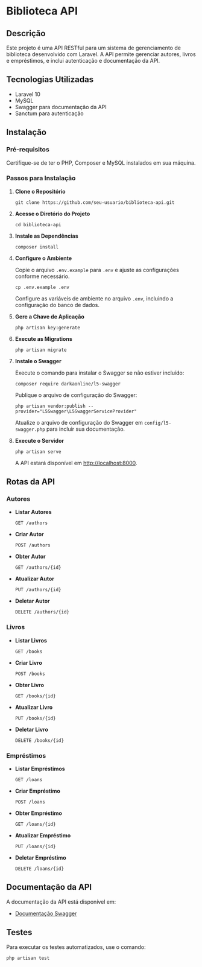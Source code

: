 Biblioteca API
==============

Descrição
---------

Este projeto é uma API RESTful para um sistema de gerenciamento de biblioteca desenvolvido com Laravel. A API permite gerenciar autores, livros e empréstimos, e inclui autenticação e documentação da API.

Tecnologias Utilizadas
----------------------

*   Laravel 10
*   MySQL
*   Swagger para documentação da API
*   Sanctum para autenticação

Instalação
----------

### Pré-requisitos

Certifique-se de ter o PHP, Composer e MySQL instalados em sua máquina.

### Passos para Instalação

1.  **Clone o Repositório**
    
        git clone https://github.com/seu-usuario/biblioteca-api.git
    
2.  **Acesse o Diretório do Projeto**
    
        cd biblioteca-api
    
3.  **Instale as Dependências**
    
        composer install
    
4.  **Configure o Ambiente**
    
    Copie o arquivo `.env.example` para `.env` e ajuste as configurações conforme necessário.
    
        cp .env.example .env
    
    Configure as variáveis de ambiente no arquivo `.env`, incluindo a configuração do banco de dados.
    
5.  **Gere a Chave de Aplicação**
    
        php artisan key:generate
    
6.  **Execute as Migrations**
    
        php artisan migrate
    
7.  **Instale o Swagger**
    
    Execute o comando para instalar o Swagger se não estiver incluído:
    
        composer require darkaonline/l5-swagger
    
    Publique o arquivo de configuração do Swagger:
    
        php artisan vendor:publish --provider="L5Swagger\L5SwaggerServiceProvider"
    
    Atualize o arquivo de configuração do Swagger em `config/l5-swagger.php` para incluir sua documentação.
    
8.  **Execute o Servidor**
    
        php artisan serve
    
    A API estará disponível em [http://localhost:8000](http://localhost:8000).
    

Rotas da API
------------

### Autores

*   **Listar Autores**
    
        GET /authors
    
*   **Criar Autor**
    
        POST /authors
    
*   **Obter Autor**
    
        GET /authors/{id}
    
*   **Atualizar Autor**
    
        PUT /authors/{id}
    
*   **Deletar Autor**
    
        DELETE /authors/{id}
    

### Livros

*   **Listar Livros**
    
        GET /books
    
*   **Criar Livro**
    
        POST /books
    
*   **Obter Livro**
    
        GET /books/{id}
    
*   **Atualizar Livro**
    
        PUT /books/{id}
    
*   **Deletar Livro**
    
        DELETE /books/{id}
    

### Empréstimos

*   **Listar Empréstimos**
    
        GET /loans
    
*   **Criar Empréstimo**
    
        POST /loans
    
*   **Obter Empréstimo**
    
        GET /loans/{id}
    
*   **Atualizar Empréstimo**
    
        PUT /loans/{id}
    
*   **Deletar Empréstimo**
    
        DELETE /loans/{id}
    

Documentação da API
-------------------

A documentação da API está disponível em:

*   [Documentação Swagger](http://localhost:8000/docs)

Testes
------

Para executar os testes automatizados, use o comando:

    php artisan test
